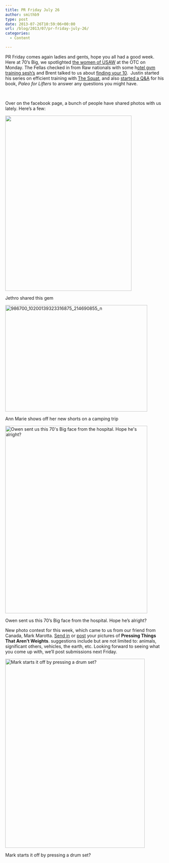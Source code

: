 ```yaml
---
title: PR Friday July 26
author: smithb9
type: post
date: 2013-07-26T10:59:06+00:00
url: /blog/2013/07/pr-friday-july-26/
categories:
  - Content

---
```

PR Friday comes again ladies and gents, hope you all had a good week. Here at 70&#8217;s Big, we spotlighted [the women of USAW][1] at the OTC on Monday. The Fellas checked in from Raw nationals with some h[otel gym training sesh&#8217;s][2] and Brent talked to us about [finding your 10][3].  Justin started his series on efficient training with [The Squat][4], and also [started a Q&A][5] for his book, _Paleo for Lifters_ to answer any questions you might have.

&nbsp;

Over on the facebook page, a bunch of people have shared photos with us lately. Here&#8217;s a few:

<div style="width: 410px" class="wp-caption alignnone">
  <img class=" " alt="" src="https://sphotos-b-iad.xx.fbcdn.net/hphotos-prn2/969033_10151820904915668_2146722725_n.jpg" width="400" height="556" />
  
  <p class="wp-caption-text">
    Jethro shared this gem
  </p>
</div>

<div id="attachment_9456" style="width: 460px" class="wp-caption alignnone">
  <a href="/2013/07/986700_10200139323316875_214690855_n.jpg"><img aria-describedby="caption-attachment-9456" data-attachment-id="9456" data-permalink="/blog/2013/07/pr-friday-july-26/986700_10200139323316875_214690855_n/" data-orig-file="/2013/07/986700_10200139323316875_214690855_n.jpg" data-orig-size="958,720" data-comments-opened="1" data-image-meta="{&quot;aperture&quot;:&quot;0&quot;,&quot;credit&quot;:&quot;&quot;,&quot;camera&quot;:&quot;&quot;,&quot;caption&quot;:&quot;&quot;,&quot;created_timestamp&quot;:&quot;0&quot;,&quot;copyright&quot;:&quot;&quot;,&quot;focal_length&quot;:&quot;0&quot;,&quot;iso&quot;:&quot;0&quot;,&quot;shutter_speed&quot;:&quot;0&quot;,&quot;title&quot;:&quot;&quot;}" data-image-title="986700_10200139323316875_214690855_n" data-image-description="" data-medium-file="/2013/07/986700_10200139323316875_214690855_n-200x150.jpg" data-large-file="/2013/07/986700_10200139323316875_214690855_n-450x338.jpg" class="size-large wp-image-9456" alt="986700_10200139323316875_214690855_n" src="/2013/07/986700_10200139323316875_214690855_n-450x338.jpg" width="450" height="338" srcset="/2013/07/986700_10200139323316875_214690855_n-450x338.jpg 450w, /2013/07/986700_10200139323316875_214690855_n-150x112.jpg 150w, /2013/07/986700_10200139323316875_214690855_n-200x150.jpg 200w, /2013/07/986700_10200139323316875_214690855_n-399x300.jpg 399w, /2013/07/986700_10200139323316875_214690855_n.jpg 958w" sizes="(max-width: 450px) 100vw, 450px" /></a>
  
  <p id="caption-attachment-9456" class="wp-caption-text">
    Ann Marie shows off her new shorts on a camping trip
  </p>
</div>

<div id="attachment_9457" style="width: 460px" class="wp-caption alignnone">
  <a href="/2013/07/1082701_10151605155288031_1030947257_n.jpg"><img aria-describedby="caption-attachment-9457" data-attachment-id="9457" data-permalink="/blog/2013/07/pr-friday-july-26/1082701_10151605155288031_1030947257_n/" data-orig-file="/2013/07/1082701_10151605155288031_1030947257_n.jpg" data-orig-size="725,960" data-comments-opened="1" data-image-meta="{&quot;aperture&quot;:&quot;0&quot;,&quot;credit&quot;:&quot;&quot;,&quot;camera&quot;:&quot;&quot;,&quot;caption&quot;:&quot;&quot;,&quot;created_timestamp&quot;:&quot;0&quot;,&quot;copyright&quot;:&quot;&quot;,&quot;focal_length&quot;:&quot;0&quot;,&quot;iso&quot;:&quot;0&quot;,&quot;shutter_speed&quot;:&quot;0&quot;,&quot;title&quot;:&quot;&quot;}" data-image-title="1082701_10151605155288031_1030947257_n" data-image-description="" data-medium-file="/2013/07/1082701_10151605155288031_1030947257_n-151x200.jpg" data-large-file="/2013/07/1082701_10151605155288031_1030947257_n-450x595.jpg" class="size-large wp-image-9457" alt="Owen sent us this 70's Big face from the hospital. Hope he's alright? " src="/2013/07/1082701_10151605155288031_1030947257_n-450x595.jpg" width="450" height="595" srcset="/2013/07/1082701_10151605155288031_1030947257_n-450x595.jpg 450w, /2013/07/1082701_10151605155288031_1030947257_n-113x150.jpg 113w, /2013/07/1082701_10151605155288031_1030947257_n-151x200.jpg 151w, /2013/07/1082701_10151605155288031_1030947257_n-226x300.jpg 226w, /2013/07/1082701_10151605155288031_1030947257_n.jpg 725w" sizes="(max-width: 450px) 100vw, 450px" /></a>
  
  <p id="caption-attachment-9457" class="wp-caption-text">
    Owen sent us this 70&#8217;s Big face from the hospital. Hope he&#8217;s alright?
  </p>
</div>

New photo contest for this week, which came to us from our friend from Canada, Mark Marotta. [Send in][6] or [post][7] your pictures of **Pressing Things That Aren&#8217;t Weights**. suggestions include but are not limited to: animals, significant others, vehicles, the earth, etc. Looking forward to seeing what you come up with, we&#8217;ll post submissions next Friday.

<div id="attachment_9461" style="width: 452px" class="wp-caption alignnone">
  <a href="/2013/07/marc.jpg"><img aria-describedby="caption-attachment-9461" data-attachment-id="9461" data-permalink="/blog/2013/07/pr-friday-july-26/marc/" data-orig-file="/2013/07/marc.jpg" data-orig-size="533,723" data-comments-opened="1" data-image-meta="{&quot;aperture&quot;:&quot;0&quot;,&quot;credit&quot;:&quot;&quot;,&quot;camera&quot;:&quot;&quot;,&quot;caption&quot;:&quot;&quot;,&quot;created_timestamp&quot;:&quot;0&quot;,&quot;copyright&quot;:&quot;&quot;,&quot;focal_length&quot;:&quot;0&quot;,&quot;iso&quot;:&quot;0&quot;,&quot;shutter_speed&quot;:&quot;0&quot;,&quot;title&quot;:&quot;&quot;}" data-image-title="marc" data-image-description="" data-medium-file="/2013/07/marc-147x200.jpg" data-large-file="/2013/07/marc-442x600.jpg" class="size-large wp-image-9461" alt="Mark starts it off by pressing a drum set?" src="/2013/07/marc-442x600.jpg" width="442" height="600" srcset="/2013/07/marc-442x600.jpg 442w, /2013/07/marc-110x150.jpg 110w, /2013/07/marc-147x200.jpg 147w, /2013/07/marc-221x300.jpg 221w, /2013/07/marc.jpg 533w" sizes="(max-width: 442px) 100vw, 442px" /></a>
  
  <p id="caption-attachment-9461" class="wp-caption-text">
    Mark starts it off by pressing a drum set?
  </p>
</div>

 [1]: http://www.youtube.com/watch?v=Qyiq9v60_lw
 [2]: https://www.facebook.com/photo.php?fbid=10151749190908678&set=a.413752668677.193015.377258928677&type=1&theater
 [3]: http://www.youtube.com/watch?v=n3U9dkp_67g&feature=youtu.be
 [4]: /blog/2013/07/23/
 [5]: /blog/2013/07/24/
 [6]: mailto:brian@70sbig.com
 [7]: http://www.facebook.com/70sbig